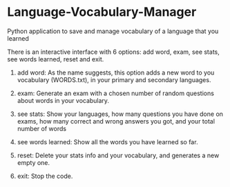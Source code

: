 # Language-Vocabulary-Manager
Python application to save and manage vocabulary of a language that you learned   
        
There is an interactive interface with 6 options: add word, exam, see stats, see words learned, reset and exit.        
      
1. add word: As the name suggests, this option adds a new word to you vocabulary (WORDS.txt), in your primary and secondary languages.    
         
2. exam: Generate an exam with a chosen number of random questions about words in your vocabulary.

3. see stats: Show your languages, how many questions you have done on exams, how many correct and wrong answers you got, and your total number of words

4. see words learned: Show all the words you have learned so far.

5. reset: Delete your stats info and your vocabulary, and generates a new empty one.

6. exit: Stop the code.
